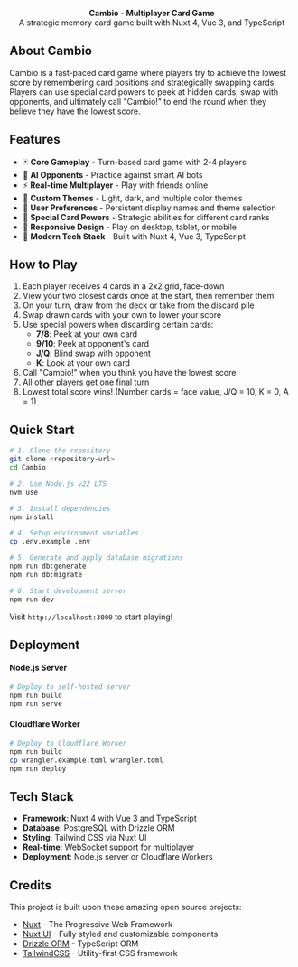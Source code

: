 <p align="center">
  <b>Cambio - Multiplayer Card Game</b>
  <br />
  A strategic memory card game built with Nuxt 4, Vue 3, and TypeScript
</p>

## About Cambio

Cambio is a fast-paced card game where players try to achieve the lowest score by remembering card positions and strategically swapping cards. Players can use special card powers to peek at hidden cards, swap with opponents, and ultimately call "Cambio!" to end the round when they believe they have the lowest score.

## Features

- 🃏 **Core Gameplay** - Turn-based card game with 2-4 players
- 🤖 **AI Opponents** - Practice against smart AI bots
- ⚡ **Real-time Multiplayer** - Play with friends online
- 🎨 **Custom Themes** - Light, dark, and multiple color themes
- 👤 **User Preferences** - Persistent display names and theme selection
- 🎯 **Special Card Powers** - Strategic abilities for different card ranks
- 📱 **Responsive Design** - Play on desktop, tablet, or mobile
- 🚀 **Modern Tech Stack** - Built with Nuxt 4, Vue 3, TypeScript

## How to Play

1. Each player receives 4 cards in a 2x2 grid, face-down
2. View your two closest cards once at the start, then remember them
3. On your turn, draw from the deck or take from the discard pile
4. Swap drawn cards with your own to lower your score
5. Use special powers when discarding certain cards:
   - **7/8**: Peek at your own card
   - **9/10**: Peek at opponent's card
   - **J/Q**: Blind swap with opponent
   - **K**: Look at your own card
6. Call "Cambio!" when you think you have the lowest score
7. All other players get one final turn
8. Lowest total score wins! (Number cards = face value, J/Q = 10, K = 0, A = 1)

## Quick Start

```bash
# 1. Clone the repository
git clone <repository-url>
cd Cambio

# 2. Use Node.js v22 LTS
nvm use

# 3. Install dependencies
npm install

# 4. Setup environment variables
cp .env.example .env

# 5. Generate and apply database migrations
npm run db:generate
npm run db:migrate

# 6. Start development server
npm run dev
```

Visit `http://localhost:3000` to start playing!

## Deployment

#### Node.js Server
```bash
# Deploy to self-hosted server
npm run build
npm run serve
```

#### Cloudflare Worker
```bash
# Deploy to Cloudflare Worker
npm run build
cp wrangler.example.toml wrangler.toml
npm run deploy
```

## Tech Stack

- **Framework**: Nuxt 4 with Vue 3 and TypeScript
- **Database**: PostgreSQL with Drizzle ORM
- **Styling**: Tailwind CSS via Nuxt UI
- **Real-time**: WebSocket support for multiplayer
- **Deployment**: Node.js server or Cloudflare Workers

## Credits

This project is built upon these amazing open source projects:
- [Nuxt](https://nuxt.com) - The Progressive Web Framework
- [Nuxt UI](https://ui.nuxt.com) - Fully styled and customizable components
- [Drizzle ORM](https://github.com/drizzle-team/drizzle-orm) - TypeScript ORM
- [TailwindCSS](https://tailwindcss.com) - Utility-first CSS framework

